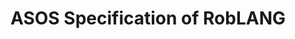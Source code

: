 ---
layout: page
title: ASOS Specification of RobLANG
permalink: /SLE2023/ASOS-RobLANG-Spec
redirect_to: https://github.com/gwendal-jouneaux/ASOS-RobLANG/blob/main/src/robLANG_ASOS/RobLANG.AdaptSem
---
